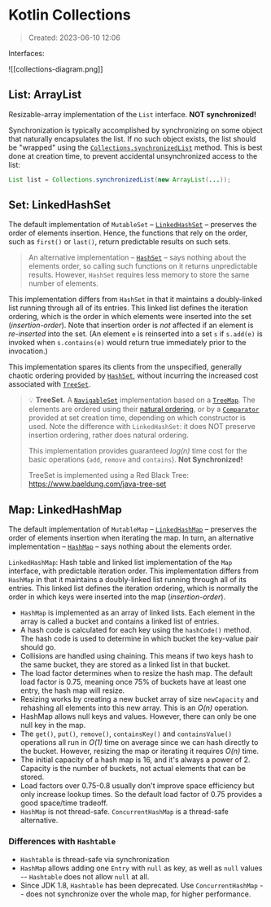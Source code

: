 # Kotlin Collections
> Created: 2023-06-10 12:06

Interfaces:

![[collections-diagram.png]]

## List: ArrayList

Resizable-array implementation of the `List` interface. **NOT synchronized!** 

Synchronization is typically accomplished by synchronizing on some object that naturally encapsulates the list. If no such object exists, the list should be "wrapped" using the [`Collections.synchronizedList`](https://docs.oracle.com/javase/8/docs/api/java/util/Collections.html#synchronizedList-java.util.List-) method. This is best done at creation time, to prevent accidental unsynchronized access to the list:

```java
List list = Collections.synchronizedList(new ArrayList(...));
```

## Set: LinkedHashSet

The default implementation of `MutableSet` – [`LinkedHashSet`](https://kotlinlang.org/api/latest/jvm/stdlib/kotlin.collections/-linked-hash-set/index.html) – preserves the order of elements insertion. Hence, the functions that rely on the order, such as `first()` or `last()`, return predictable results on such sets.

> An alternative implementation – [`HashSet`](https://kotlinlang.org/api/latest/jvm/stdlib/kotlin.collections/-hash-set/index.html) – says nothing about the elements order, so calling such functions on it returns unpredictable results. However, `HashSet` requires less memory to store the same number of elements.

This implementation differs from `HashSet` in that it maintains a doubly-linked list running through all of its entries. This linked list defines the iteration ordering, which is the order in which elements were inserted into the set (_insertion-order_). Note that insertion order is _not_ affected if an element is _re-inserted_ into the set. (An element `e` is reinserted into a set `s` if `s.add(e)` is invoked when `s.contains(e)` would return true immediately prior to the invocation.)

This implementation spares its clients from the unspecified, generally chaotic ordering provided by [`HashSet`](https://docs.oracle.com/javase/8/docs/api/java/util/HashSet.html "class in java.util"), without incurring the increased cost associated with [`TreeSet`](https://docs.oracle.com/javase/8/docs/api/java/util/TreeSet.html "class in java.util").

> 💡 **TreeSet.** A [`NavigableSet`](https://docs.oracle.com/javase/8/docs/api/java/util/NavigableSet.html "interface in java.util") implementation based on a [`TreeMap`](https://docs.oracle.com/javase/8/docs/api/java/util/TreeMap.html "class in java.util"). The elements are ordered using their [natural ordering](https://docs.oracle.com/javase/8/docs/api/java/lang/Comparable.html "interface in java.lang"), or by a [`Comparator`](https://docs.oracle.com/javase/8/docs/api/java/util/Comparator.html "interface in java.util") provided at set creation time, depending on which constructor is used. Note the difference with `LinkedHashSet`: it does NOT preserve insertion ordering, rather does natural ordering.
>
> This implementation provides guaranteed *log(n)* time cost for the basic operations (`add`, `remove` and `contains`). **Not Synchronized!**
> 
> TreeSet is implemented using a Red Black Tree: https://www.baeldung.com/java-tree-set

## Map: LinkedHashMap

The default implementation of `MutableMap` – [`LinkedHashMap`](https://kotlinlang.org/api/latest/jvm/stdlib/kotlin.collections/-linked-hash-map/index.html) – preserves the order of elements insertion when iterating the map. In turn, an alternative implementation – [`HashMap`](https://kotlinlang.org/api/latest/jvm/stdlib/kotlin.collections/-hash-map/index.html) – says nothing about the elements order.

`LinkedHashMap`: Hash table and linked list implementation of the `Map` interface, with predictable iteration order. This implementation differs from `HashMap` in that it maintains a doubly-linked list running through all of its entries. This linked list defines the iteration ordering, which is normally the order in which keys were inserted into the map (_insertion-order_).

+ `HashMap` is implemented as an array of linked lists. Each element in the array is called a bucket and contains a linked list of entries.
+ A hash code is calculated for each key using the `hashCode()` method. The hash code is used to determine in which bucket the key-value pair should go.
+ Collisions are handled using chaining. This means if two keys hash to the same bucket, they are stored as a linked list in that bucket.
+ The load factor determines when to resize the hash map. The default load factor is 0.75, meaning once 75% of buckets have at least one entry, the hash map will resize.
+ Resizing works by creating a new bucket array of size `newCapacity` and rehashing all elements into this new array. This is an *O(n)* operation.
+ HashMap allows null keys and values. However, there can only be one null key in the map.
+ The `get()`, `put()`, `remove()`, `containsKey()` and `containsValue()` operations all run in *O(1)* time on average since we can hash directly to the bucket. However, resizing the map or iterating it requires *O(n)* time.
+ The initial capacity of a hash map is 16, and it's always a power of 2. Capacity is the number of buckets, not actual elements that can be stored.
+ Load factors over 0.75-0.8 usually don't improve space efficiency but only increase lookup times. So the default load factor of 0.75 provides a good space/time tradeoff.
+ `HashMap` is not thread-safe. `ConcurrentHashMap` is a thread-safe alternative.

### Differences with `Hashtable`

+ `Hashtable` is thread-safe via synchronization
+ `HashMap` allows adding one `Entry` with `null` as key, as well as `null` values -- `Hashtable` does not allow `null` at all.
+ Since JDK 1.8, `Hashtable` has been deprecated. Use `ConcurrentHashMap` -- does not synchronize over the whole map, for higher performance.

